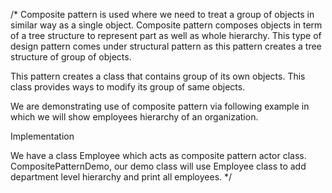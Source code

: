 /*
 Composite pattern is used where we need to treat a group of 
objects in similar way as a single object. 
Composite pattern composes objects in term of 
a tree structure to represent part as well as whole hierarchy. 
This type of design pattern comes under structural pattern as this
pattern creates a tree structure of group of objects.

This pattern creates a class that contains group of its own objects. 
This class provides ways to modify its group of same objects.

We are demonstrating use of composite pattern via following example in which
we will show employees hierarchy of an organization.

Implementation

We have a class Employee which acts as composite pattern actor class. 
CompositePatternDemo, our demo class will use Employee class to add 
department level hierarchy and print all employees.
 */